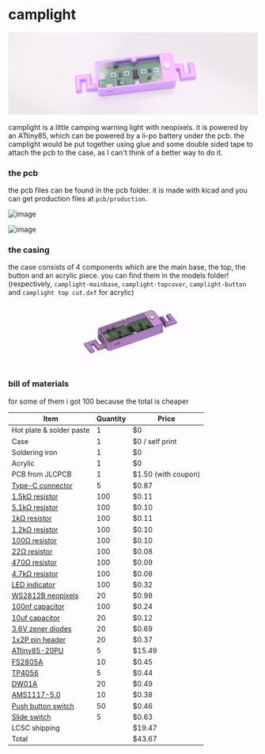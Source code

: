 # camplight

![camplight](camplight-pic.png)

camplight is a little camping warning light with neopixels. it is powered by an ATtiny85, which can be powered by a li-po battery under the pcb. the camplight would be put together using glue and some double sided tape to attach the pcb to the case, as I can't think of a better way to do it.

### the pcb
the pcb files can be found in the pcb folder. it is made with kicad and you can get production files at `pcb/production`.

![image](https://github.com/user-attachments/assets/62f10bf3-447a-41c8-aab0-a9d950411786)

![image](https://github.com/user-attachments/assets/359ae724-264d-4abf-a22b-3ad346776473)

### the casing
the case consists of 4 components which are the main base, the top, the button and an acrylic piece. you can find them in the models folder! (respectively, `camplight-mainbase`, `camplight-topcover`, `camplight-button` and `camplight top cut.dxf` for acrylic)

![assemble](camplight.gif)

### bill of materials

for some of them i got 100 because the total is cheaper

| Item | Quantity | Price |
| ---- | -------- | ----- |
| Hot plate & solder paste | 1 | $0 |
| Case | 1 | $0 / self print |
| Soldering iron | 1 | $0 |
| Acrylic | 1 | $0 |
| PCB from JLCPCB | 1 | $1.50 (with coupon) |
| [Type-C connector](https://lcsc.com/product-detail/USB-Connectors_Korean-Hroparts-Elec-TYPE-C-31-M-12_C165948.html) | 5 | $0.87 |
| [1.5kΩ resistor](https://lcsc.com/product-detail/Chip-Resistor-Surface-Mount_UNI-ROYAL-0603WAF1501T5E_C22843.html) | 100 | $0.11 |
| [5.1kΩ resistor](https://lcsc.com/product-detail/Chip-Resistor-Surface-Mount_FOJAN-FRC0603F5101TS_C2907044.html) | 100 | $0.10 |
| [1kΩ resistor](https://lcsc.com/product-detail/Chip-Resistor-Surface-Mount_YAGEO-RC0603FR-071KL_C22548.html) | 100 | $0.11 |
| [1.2kΩ resistor](https://lcsc.com/product-detail/Chip-Resistor-Surface-Mount_FOJAN-FRC0603F1201TS_C2906976.html) | 100 | $0.10 |
| [100Ω resistor](https://lcsc.com/product-detail/Chip-Resistor-Surface-Mount_YAGEO-RC0603FR-07100RL_C105588.html) | 100 | $0.10 |
| [22Ω resistor](https://lcsc.com/product-detail/Chip-Resistor-Surface-Mount_FOJAN-FRC0603J220-TS_C2907129.html) | 100 | $0.08 |
| [470Ω resistor](https://lcsc.com/product-detail/Chip-Resistor-Surface-Mount_FOJAN-FRC0603J471-TS_C2907172.html) | 100 | $0.09 |
| [4.7kΩ resistor](https://lcsc.com/product-detail/Chip-Resistor-Surface-Mount_FOJAN-FRC0603J472-TS_C2907166.html) | 100 | $0.08 |
| [LED indicator](https://lcsc.com/product-detail/LED-Indication-Discrete_XINGLIGHT-XL-1608SURC-06_C965799.html) | 100 | $0.32 |
| [WS2812B neopixels](https://lcsc.com/product-detail/RGB-LEDs-Built-in-IC_XINGLIGHT-XL-5050RGBC-WS2812B_C2843785.html) | 20 | $0.98 |
| [100nf capacitor](https://lcsc.com/product-detail/Multilayer-Ceramic-Capacitors-MLCC-SMD-SMT_YAGEO-CC0603KRX7R9BB104_C14663.html) | 100 | $0.24 |
| [10uf capacitor](https://lcsc.com/product-detail/Multilayer-Ceramic-Capacitors-MLCC-SMD-SMT_Samsung-Electro-Mechanics-CL10A106KP8NNNC_C19702.html) | 20 | $0.12 |
| [3.6V zener diodes](https://lcsc.com/product-detail/Zener-Diodes_Shandong-Jingdao-Microelectronics-1SMA4729A_C438351.html) | 20 | $0.69 |
| [1x2P pin header](https://lcsc.com/product-detail/Pin-Headers_Megastar-ZX-PZ2-54-1-2PZZ_C7501260.html) | 20 | $0.37 |
| [ATtiny85-20PU](https://lcsc.com/product-detail/Microcontrollers-MCU-MPU-SOC_Microchip-Tech-ATTINY85-20PU_C965497.html) | 5 | $15.49 |
| [FS2805A](https://lcsc.com/product-detail/MOSFETs_TECH-PUBLIC-FS8205A_C2830320.html) | 10 | $0.45 |
| [TP4056](https://lcsc.com/product-detail/Battery-Management_TPOWER-TP4056_C382139.html) | 5 | $0.44 |
| [DW01A](https://lcsc.com/product-detail/Battery-Management_YONGYUTAI-DW01A_C2927799.html) | 20 | $0.49 |
| [AMS1117-5.0](https://lcsc.com/product-detail/Voltage-Regulators-Linear-Low-Drop-Out-LDO-Regulators_GOODWORK-AMS1117-5-0_C6068482.html) | 10 | $0.38 |
| [Push button switch](https://lcsc.com/product-detail/Tactile-Switch-Push-Button-Switch_YIZHI-YZA-072-5-0_C49108658.html) | 50 | $0.46 |
| [Slide switch](https://lcsc.com/product-detail/Slide-Switches_G-Switch-MK-12C02-G025_C778186.html) | 5 | $0.63 |
| LCSC shipping | | $19.47 |
| Total | | $43.67 |
